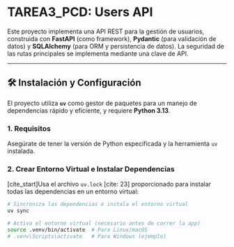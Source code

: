 # TAREA3_PCD: Users API

Este proyecto implementa una API REST para la gestión de usuarios, construida con **FastAPI** (como framework), **Pydantic** (para validación de datos) y **SQLAlchemy** (para ORM y persistencia de datos). La seguridad de las rutas principales se implementa mediante una clave de API.

---

## 🛠️ Instalación y Configuración

El proyecto utiliza **`uv`** como gestor de paquetes para un manejo de dependencias rápido y eficiente, y requiere **Python 3.13**.

### 1. Requisitos

Asegúrate de tener la versión de Python especificada y la herramienta `uv` instalada.

### 2. Crear Entorno Virtual e Instalar Dependencias

[cite_start]Usa el archivo `uv.lock` [cite: 23] proporcionado para instalar todas las dependencias en un entorno virtual:

```bash
# Sincroniza las dependencias e instala el entorno virtual
uv sync

# Activa el entorno virtual (necesario antes de correr la app)
source .venv/bin/activate  # Para Linux/macOS
# .venv\Scripts\activate   # Para Windows (ejemplo)